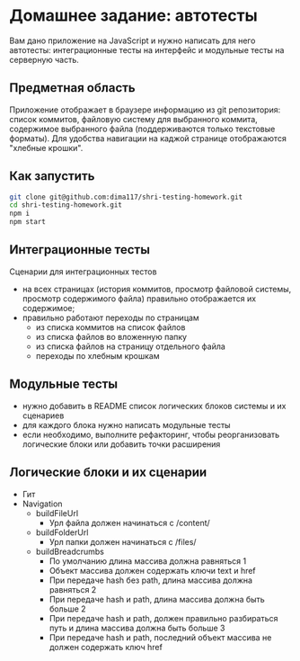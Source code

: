 # Домашнее задание: автотесты

Вам дано приложение на JavaScript и нужно написать для него автотесты: интеграционные тесты на интерфейс и модульные тесты на серверную часть.

## Предметная область

Приложение отображает в браузере информацию из git репозитория: список коммитов, файловую систему для выбранного коммита, содержимое выбранного файла (поддерживаются только текстовые форматы). Для удобства навигации на каджой странице отображаются "хлебные крошки".

## Как запустить

```sh
git clone git@github.com:dima117/shri-testing-homework.git
cd shri-testing-homework.git
npm i
npm start
```

## Интеграционные тесты

Сценарии для интеграционных тестов

- на всех страницах (история коммитов, просмотр файловой системы, просмотр содержимого файла) правильно отображается их содержимое;
- правильно работают переходы по страницам
  - из списка коммитов на список файлов
  - из списка файлов во вложенную папку
  - из списка файлов на страницу отдельного файла
  - переходы по хлебным крошкам

## Модульные тесты

- нужно добавить в README список логических блоков системы и их сценариев
- для каждого блока нужно написать модульные тесты
- если необходимо, выполните рефакторинг, чтобы реорганизовать логические блоки или добавить точки расширения

## Логические блоки и их сценарии

- Гит
- Navigation
  - buildFileUrl
    - Урл файла должен начинаться с /content/
  - buildFolderUrl
    - Урл папки должен начинаться с /files/
  - buildBreadcrumbs
    - По умолчанию длина массива должна равняться 1
    - Объект массива должен содержать ключи text и href
    - При передаче hash без path, длина массива должна равняться 2
    - При передаче hash и path, длина массива должна быть больше 2
    - При передаче hash и path, должен правильно разбираться путь и длина массива должна быть больше 3
    - При передаче hash и path, последний объект массива не должен содержать ключ href
